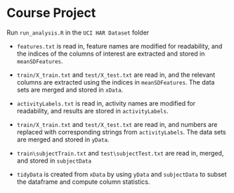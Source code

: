 # Course Project

Run ```run_analysis.R``` in the ```UCI HAR Dataset``` folder

- ```features.txt``` is read in, feature names are modified for readability, and the indices of the columns of interest are extracted and stored in ```meanSDFeatures```.

- ```train/X_train.txt``` and ```test/X_test.txt``` are read in, and the relevant columns are extracted using the indices in ```meanSDFeatures```. The data sets are merged and stored in ```xData```.

- ```activityLabels.txt``` is read in, activity names are modified for readability, and results are stored in ```activityLabels```.

- ```train/X_train.txt``` and ```test/X_test.txt``` are read in, and numbers are replaced with corresponding strings from ```activityLabels```. The data sets are merged and stored in ```yData```.

- ```train\subjectTrain.txt``` and ```test\subjectTest.txt``` are read in, merged, and stored in ```subjectData```

- ```tidyData``` is created from ```xData``` by using ```yData``` and ```subjectData``` to subset the dataframe and compute column statistics.